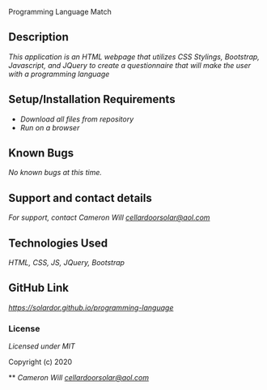 Programming Language Match
## Description

_This application is an HTML webpage that utilizes CSS Stylings, Bootstrap, Javascript, and JQuery to create a questionnaire that will make the user with a programming language_

## Setup/Installation Requirements

* _Download all files from repository_
* _Run on a browser_

## Known Bugs

_No known bugs at this time._

## Support and contact details

_For support, contact Cameron Will <cellardoorsolar@aol.com>_

## Technologies Used

_HTML, CSS, JS, JQuery, Bootstrap_

## GitHub Link

_<https://solardor.github.io/programming-language>_

### License

*Licensed under MIT*

Copyright (c) 2020 

** _Cameron Will <cellardoorsolar@aol.com>_